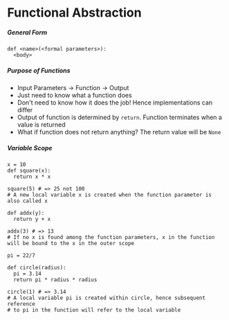 Functional Abstraction
==

##### General Form
```
def <name>(<formal parameters>):
  <body>
```

##### Purpose of Functions
- Input Parameters -> Function -> Output
- Just need to know what a function does
- Don't need to know how it does the job! Hence implementations can differ
- Output of function is determined by `return`. Function terminates when a value is returned
- What if function does not return anything? The return value will be `None`

##### Variable Scope
```
x = 10
def square(x):
  return x * x

square(5) # => 25 not 100
# A new local variable x is created when the function parameter is also called x

def addx(y):
  return y + x

addx(3) # => 13
# If no x is found among the function parameters, x in the function will be bound to the x in the outer scope

pi = 22/7

def circle(radius):
  pi = 3.14
  return pi * radius * radius

circle(1) # => 3.14
# A local variable pi is created within circle, hence subsequent reference 
# to pi in the function will refer to the local variable
```
